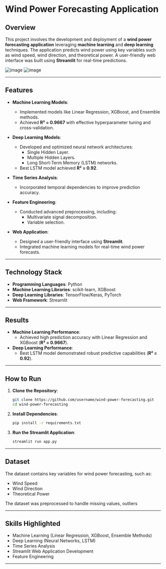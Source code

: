 # Wind Power Forecasting Application

## Overview
This project involves the development and deployment of a **wind power forecasting application** leveraging **machine learning** and **deep learning** techniques. The application predicts wind power using key variables such as wind speed, wind direction, and theoretical power. A user-friendly web interface was built using **Streamlit** for real-time predictions.

![image](https://github.com/user-attachments/assets/69e3d79e-71c4-4a2d-aa91-9c95196c7347)
![image](https://github.com/user-attachments/assets/8d704328-117a-4d05-b68b-a4eae33a78b4)

---

## Features
- **Machine Learning Models**:
  - Implemented models like Linear Regression, XGBoost, and Ensemble methods.
  - Achieved **R² = 0.9667** with effective hyperparameter tuning and cross-validation.

- **Deep Learning Models**:
  - Developed and optimized neural network architectures:
    - Single Hidden Layer.
    - Multiple Hidden Layers.
    - Long Short-Term Memory (LSTM) networks.
  - Best LSTM model achieved **R² = 0.92**.

- **Time Series Analysis**:
  - Incorporated temporal dependencies to improve prediction accuracy.

- **Feature Engineering**:
  - Conducted advanced preprocessing, including:
    - Multivariate signal decomposition.
    - Variable selection.

- **Web Application**:
  - Designed a user-friendly interface using **Streamlit**.
  - Integrated machine learning models for real-time wind power forecasts.

---

## Technology Stack
- **Programming Languages**: Python
- **Machine Learning Libraries**: scikit-learn, XGBoost
- **Deep Learning Libraries**: TensorFlow/Keras, PyTorch
- **Web Framework**: Streamlit

---

## Results
- **Machine Learning Performance**:
  - Achieved high prediction accuracy with Linear Regression and XGBoost (**R² = 0.9667**).
- **Deep Learning Performance**:
  - Best LSTM model demonstrated robust predictive capabilities (**R² = 0.92**).

---

## How to Run

1. **Clone the Repository**:
   ```bash
   git clone https://github.com/username/wind-power-forecasting.git
   cd wind-power-forecasting
   ```

2. **Install Dependencies**:
   ```bash
   pip install -r requirements.txt
   ```

3. **Run the Streamlit Application**:
   ```bash
   streamlit run app.py
   ```


---

## Dataset
The dataset contains key variables for wind power forecasting, such as:
- Wind Speed
- Wind Direction
- Theoretical Power

The dataset was preprocessed to handle missing values, outliers

---

## Skills Highlighted
- Machine Learning (Linear Regression, XGBoost, Ensemble Methods)
- Deep Learning (Neural Networks, LSTM)
- Time Series Analysis
- Streamlit Web Application Development
- Feature Engineering

---


